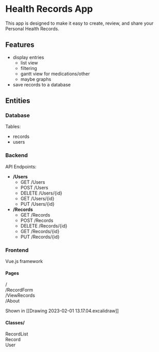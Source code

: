 # Health Records App

This app is designed to make it easy to create, review, and share your Personal Health Records.

## Features

- display entries
  - list view
  - filtering
  - gantt view for medications/other
  - maybe graphs
- save records to a database

## Entities

### Database

Tables:

- records
- users

### Backend

API Endpoints:

- **/Users**
  - GET /Users
  - POST /Users
  - DELETE /Users/{id}
  - GET /Users/{id}
  - PUT /Users/{id}
- **/Records**
  - GET /Records
  - POST /Records
  - DELETE /Records/{id}
  - GET /Records/{id}
  - PUT /Records/{id}

### Frontend

Vue.js framework

#### Pages

/  
/RecordForm  
/ViewRecords  
/About

Shown in [[Drawing 2023-02-01 13.17.04.excalidraw]]

#### Classes/

RecordList  
Record  
User
